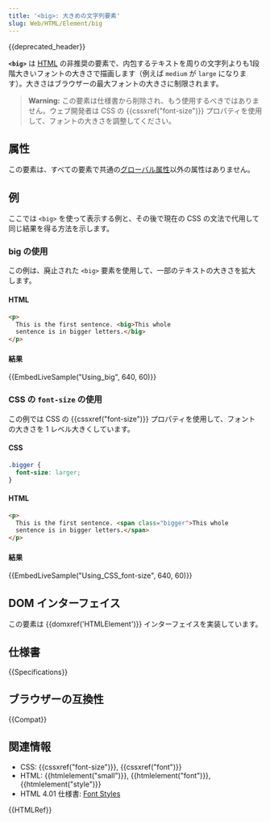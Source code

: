 ```yaml
---
title: '<big>: 大きめの文字列要素'
slug: Web/HTML/Element/big
---
```


{{deprecated_header}}

**`<big>`** は [HTML](/ja/docs/Web/HTML) の非推奨の要素で、内包するテキストを周りの文字列よりも1段階大きいフォントの大きさで描画します（例えば `medium` が `large` になります）。大きさはブラウザーの最大フォントの大きさに制限されます。

> **Warning:** この要素は仕様書から削除され、もう使用するべきではありません。ウェブ開発者は CSS の {{cssxref("font-size")}} プロパティを使用して、フォントの大きさを調整してください。

## 属性

この要素は、すべての要素で共通の[グローバル属性](/ja/docs/Web/HTML/Global_attributes)以外の属性はありません。

## 例

ここでは `<big>` を使って表示する例と、その後で現在の CSS の文法で代用して同じ結果を得る方法を示します。

### big の使用

この例は、廃止された `<big>` 要素を使用して、一部のテキストの大きさを拡大します。

#### HTML

```html
<p>
  This is the first sentence. <big>This whole
  sentence is in bigger letters.</big>
</p>
```

#### 結果

{{EmbedLiveSample("Using_big", 640, 60)}}

### CSS の `font-size` の使用

この例では CSS の {{cssxref("font-size")}} プロパティを使用して、フォントの大きさを 1 レベル大きくしています。

#### CSS

```css
.bigger {
  font-size: larger;
}
```

#### HTML

```html
<p>
  This is the first sentence. <span class="bigger">This whole
  sentence is in bigger letters.</span>
</p>
```

#### 結果

{{EmbedLiveSample("Using_CSS_font-size", 640, 60)}}

## DOM インターフェイス

この要素は {{domxref('HTMLElement')}} インターフェイスを実装しています。

## 仕様書

{{Specifications}}

## ブラウザーの互換性

{{Compat}}

## 関連情報

- CSS: {{cssxref("font-size")}}, {{cssxref("font")}}
- HTML: {{htmlelement("small")}}, {{htmlelement("font")}}, {{htmlelement("style")}}
- HTML 4.01 仕様書: [Font Styles](https://www.w3.org/TR/html4/present/graphics.html#h-15.2)

{{HTMLRef}}
